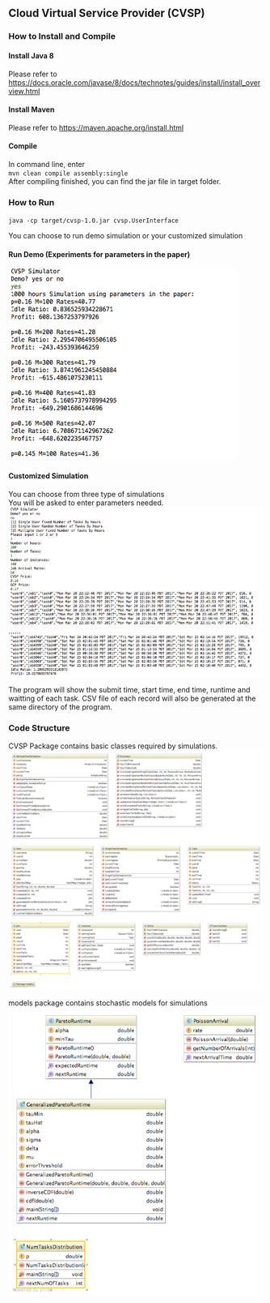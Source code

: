 ## Cloud Virtual Service Provider (CVSP)

### How to Install and Compile
#### Install Java 8  
Please refer to https://docs.oracle.com/javase/8/docs/technotes/guides/install/install_overview.html  

#### Install Maven  
Please refer to https://maven.apache.org/install.html

#### Compile  
In command line, enter  
`mvn clean compile assembly:single`  
After compiling finished, you can find the jar file in target folder.

### How to Run  
`java -cp target/cvsp-1.0.jar cvsp.UserInterface`  

You can choose to run demo simulation or your customized simulation
#### Run Demo (Experiments for parameters in the paper)

![Image of demo](images/demo.png)

#### Customized Simulation  
You can choose from three type of simulations  
You will be asked to enter parameters needed.
![Image of Customized Simulation](images/singleUserFixedNumTasks1.png)  
......
![Image of Customized Simulation2](images/singleUserFixedNumTasks2.png)

The program will show the submit time, start time, end time, runtime and waitting of each task.
CSV file of each record will also be generated at the same directory of the program.

### Code Structure
CVSP Package contains basic classes required by simulations.  
![Image of Code Structure](images/diagram.png)  

models package contains stochastic models for simulations  
![Image of Code Structure](images/model-diagram.png)  

